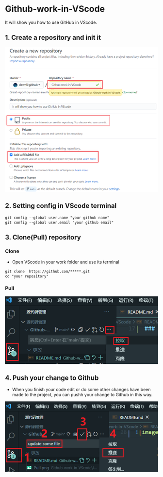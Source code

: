 # Github-work-in-VScode

It will show you how to use GitHub in VScode. 

## 1. Create a repository and init it

![image](IMG/Create&init.png)

## 2. Setting config in VScode terminal

```shell
git config --global user.name "your github name" 
git config --global user.email "your github email"
```

## 3. Clone(Pull) repository
### Clone

* Open VScode in your work folder and use its terminal

```shell
git clone  https://github.com/*****.git
cd "your repository"
```

### Pull

![image](IMG/Pull.png)

## 4. Push your change to Github

* When you finish your code edit or do some other changes have been made to the project, you can pushh your change to Github in this way. 

![image](IMG/Push.png)

